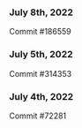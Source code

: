 ### July 8th, 2022

Commit #186559

### July 5th, 2022

Commit #314353


### July 4th, 2022

Commit #72281
